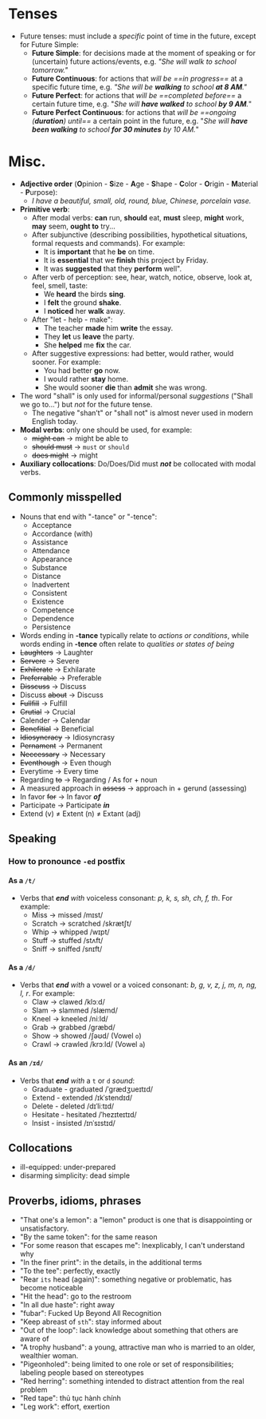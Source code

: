 # Tenses
- Future tenses: must include a *specific* point of time in the future, except for Future Simple:
	- **Future Simple**: for decisions made at the moment of speaking or for (uncertain) future actions/events, e.g. _"She will walk to school tomorrow."_
	- **Future Continuous**: for actions that *will be ==in progress==* at a specific future time, e.g. _"She will be **walking** to school **at 8 AM**."_
	- **Future Perfect**: for actions that _will be ==completed before==_ a certain future time, e.g. "_She will **have walked** to school **by 9 AM**._"
	- **Future Perfect Continuous**: for actions that _will be ==ongoing (**duration**) until==_ a certain point in the future, e.g. "_She will **have been walking** to school **for 30 minutes** by 10 AM._"
# Misc.
- **Adjective order** (**O**pinion - **S**ize - **A**ge - **S**hape - **C**olor - **O**rigin - **M**aterial - **P**urpose):
	- *I have a beautiful, small, old, round, blue, Chinese, porcelain vase.*
- **Primitive verb**:
	- After modal verbs: **can** run, **should** eat, **must** sleep, **might** work, **may** seem, **ought to** try...
	- After subjunctive (describing possibilities, hypothetical situations, formal requests and commands). For example: 
		- It is **important** that he **be** on time.
		- It is **essential** that we **finish** this project by Friday.
		- It was **suggested** that they **perform** well".
	- After verb of perception: see, hear, watch, notice, observe, look at, feel, smell, taste:
		- We **heard** the birds **sing**.
		- I **felt** the ground **shake**.
		- I **noticed** her **walk** away.
	- After "let - help - make":
		- The teacher **made** him **write** the essay.
		- They **let** us **leave** the party.
		- She **helped** me **fix** the car.
	- After suggestive expressions: had better, would rather, would sooner. For example:
		- You had better **go** now.
		- I would rather **stay** home.
		- She would sooner **die** than **admit** she was wrong.
- The word "shall" is only used for informal/personal *suggestions* ("Shall we go to...") but *not* for the future tense.
	- The negative "shan’t" or "shall not" is almost never used in modern English today.
- **Modal verbs**: only one should be used, for example:
	- ~~might can~~ -> might be able to
	- ~~should must~~ -> `must` or `should`
	- ~~does might~~ -> might
- **Auxiliary collocations**: Do/Does/Did must ***not*** be collocated with modal verbs.

## Commonly misspelled
- Nouns that end with "-tance" or "-tence":
	- Acceptance
	- Accordance (with)
	- Assistance
	- Attendance
	- Appearance
	- Substance
	- Distance
	- Inadvertent 
	- Consistent
	- Existence
	- Competence
	- Dependence
	- Persistence
- Words ending in **-tance** typically relate to *actions or conditions*, while words ending in **-tence** often relate to *qualities or states of being*
- ~~Laughters~~ → Laughter
- ~~Servere~~ → Severe
- ~~Exhilerate~~ → Exhilarate
- ~~Preferrable~~ → Preferable 
- ~~Disscuss~~ → Discuss
- Discuss ~~about~~ → Discuss
- ~~Fullfill~~ → Fulfill
- ~~Crutial~~ → Crucial
- Calender → Calendar
- ~~Benefitial~~ → Beneficial
- ~~Idiosyncracy~~ → Idiosyncrasy
- ~~Pernament~~ → Permanent
- ~~Neccessary~~ → Necessary
- ~~Eventhough~~ → Even though
- Everytime → Every time
- Regarding ~~to~~ → Regarding  / As for + noun
- A measured approach in ~~assess~~ → approach in + gerund (assessing)
- In favor ~~for~~ → In favor ***of***
- Participate → Participate **_in_**
- Extend (v) $\ne$ Extent (n) $\ne$ Extant (adj)
## Speaking
### How to pronounce `-ed` postfix
#### As a `/t/`
- Verbs that _**end** with_ voiceless consonant: *p, k, s, sh, ch, f, th*. For example:
	- Miss → missed /mɪst/
	- Scratch → scratched /skrætʃt/
	- Whip → whipped /wɪpt/
	- Stuff → stuffed /stʌft/
	- Sniff → sniffed /snɪft/
#### As a `/d/`
- Verbs that _**end** with_ a vowel or a voiced consonant: *b, g, v, z, j, m, n, ng, l, r*. For example:
	- Claw → clawed /klɔːd/
	- Slam → slammed /slæmd/
	- Kneel → kneeled /niːld/
	- Grab → grabbed /ɡræbd/
	- Show → showed /ʃəʊd/ (Vowel `o`)
	- Crawl → crawled /krɔːld/ (Vowel `a`)
#### As an `/ɪd/`
- Verbs that _**end** with_ a `t` or `d` *sound*:
	- Graduate - graduated /ˈgrædʒueɪtɪd/
	- Extend - extended /ɪkˈstendɪd/
	- Delete - deleted /dɪˈliːtɪd/
	- Hesitate - hesitated /ˈhezɪteɪtɪd/
	- Insist - insisted /ɪnˈsɪstɪd/
## Collocations
- ill-equipped: under-prepared
- disarming simplicity: dead simple
## Proverbs, idioms, phrases
- "That one's a lemon": a "lemon" product is one that is disappointing or unsatisfactory.
- "By the same token": for the same reason
- "For some reason that escapes me": Inexplicably, I can't understand why
- "In the finer print": in the details, in the additional terms
- "To the tee": perfectly, exactly
- "Rear `its` head (again)": something negative or problematic, has become noticeable
- "Hit the head": go to the restroom
- "In all due haste": right away
- "fubar": Fucked Up Beyond All Recognition
- "Keep abreast of `sth`": stay informed about
- "Out of the loop": lack knowledge about something that others are aware of
- "A trophy husband": a young, attractive man who is married to an older, wealthier woman.
- "Pigeonholed": being limited to one role or set of responsibilities; labeling people based on stereotypes
- "Red herring": something intended to distract attention from the real problem
- "Red tape": thủ tục hành chính
- "Leg work": effort, exertion 